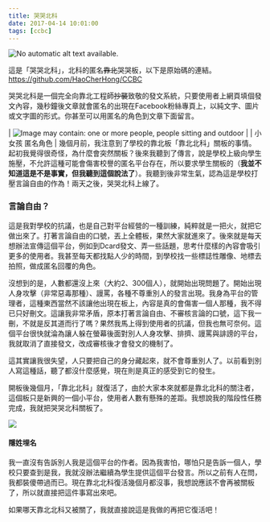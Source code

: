 ```yaml
---
title: 哭哭北科
date: 2017-04-14 10:01:00
tags: [ccbc]
---
```

![No automatic alt text available.](https://scontent-tpe1-1.xx.fbcdn.net/v/t1.0-9/15672849_250253115405181_5955998644625307096_n.png?oh=dcf3a6e1a466f416f058b586b0429f57&oe=5951AE61)

這是「哭哭北科」，北科的匿名~~靠北~~哭哭板，以下是原始碼的連結。
<https://github.com/HaoCherHong/CCBC>

哭哭北科是一個完全向靠北工程師~~抄襲~~致敬的發文系統，只要使用者上網頁填個發文內容，幾秒鐘後文章就會匿名的出現在Facebook粉絲專頁上，以純文字、圖片或文字圖的形式。你甚至可以用匿名的角色到文章下面留言。

| ![Image may contain: one or more people, people sitting and outdoor](https://scontent-tpe1-1.xx.fbcdn.net/v/t31.0-8/15304434_240219759741850_8285807996640618289_o.jpg?oh=a8b085e5ebf657e881d36f5a1754abf9&oe=598B75C2) |
| 小女孩 匿名角色 |
幾個月前，我注意到了學校的靠北板「靠北北科」關板的事情。起初我覺得很奇怪，為什麼會突然關板？後來我聽到了傳言，說是學校上級向學生施壓，不允許這種可能會傷害校譽的匿名平台存在，所以要求學生關板的（**我並不知道這是不是事實，但我聽到這個說法了**）。我聽到後非常生氣，認為這是學校打壓言論自由的作為！兩天之後，哭哭北科上線了。

### 言論自由？
這是我對學校的抗議，也是自己對平台經營的一種訓練，純粹就是一把火，就把它做出來了。打著言論自由的口號，丟上全體板，果然大家就進來了。後來就是每天想辦法宣傳這個平台，例如到Dcard發文、弄一些話題，思考什麼樣的內容會吸引更多的使用者。我甚至每天都找點人少的時間，到學校找一些標誌性雕像、地標去拍照，做成匿名回覆的角色。

沒想到的是，人數都還沒上來（大約2、300個人），就開始出現問題了。開始出現人身攻擊（非常惡毒那種）、謾罵，各種不尊重別人的發言出現。我身為平台的管理者，這種東西當然不該讓他出現在板上，內容是真的會傷害一個人那種，我不得已只好刪文。這讓我非常矛盾，原本打著言論自由、不審核言論的口號，這下我一刪，不就是反其道而行了嗎？果然我馬上得到使用者的抗議，但我也無可奈何。這個平台很快就淪為讓人躲在螢幕後面對別人人身攻擊、排擠、謾罵與誹謗的平台，我就取消了直接發文，改成審核後才會發文的機制了。

這其實讓我很失望，人只要把自己的身分藏起來，就不會尊重別人了。以前看到別人寫這種話，聽了都沒什麼感覺，現在則是真正的感受到它的發生。

開板後幾個月，「靠北北科」就復活了，由於大家本來就都是靠北北科的關注者，這個板只是新興的一個小平台，使用者人數有懸殊的差距。我想說我的階段性任務完成，我就把哭哭北科關板了。

[![](https://2.bp.blogspot.com/-dFNp06ZcFco/WPDWBd4DU1I/AAAAAAAABEo/2NdFzgJWF8A74RryfuIzmnzpvymQMv9SwCLcB/s1600/Capture.PNG)](https://2.bp.blogspot.com/-dFNp06ZcFco/WPDWBd4DU1I/AAAAAAAABEo/2NdFzgJWF8A74RryfuIzmnzpvymQMv9SwCLcB/s1600/Capture.PNG)

#### 隱姓埋名
我一直沒有告訴別人我是這個平台的作者。因為我害怕，哪怕只是告訴一個人，學校只要查到是我，我就沒辦法繼續為學生提供這個平台發言。所以之前有人在問，我都裝傻帶過而已。現在靠北北科復活幾個月都沒事，我想說應該不會再被關板了，所以就直接把這件事寫出來吧。

如果哪天靠北北科又被關了，我就直接說這是我做的再把它復活吧！